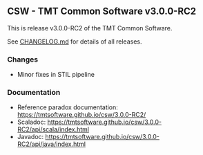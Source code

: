 ## CSW - TMT Common Software v3.0.0-RC2

This is release v3.0.0-RC2 of the TMT Common Software.

See [CHANGELOG.md](CHANGELOG.md) for details of all releases.

### Changes

- Minor fixes in STIL pipeline

### Documentation
- Reference paradox documentation: https://tmtsoftware.github.io/csw/3.0.0-RC2/
- Scaladoc: https://tmtsoftware.github.io/csw/3.0.0-RC2/api/scala/index.html
- Javadoc: https://tmtsoftware.github.io/csw/3.0.0-RC2/api/java/index.html
